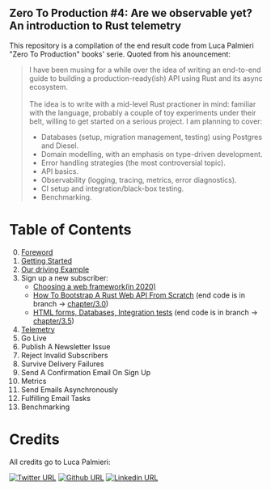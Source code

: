 ## Zero To Production #4: Are we observable yet? An introduction to Rust telemetry

This repository is a compilation of the end result code from Luca Palmieri "Zero To Production" books' serie. 
Quoted from his anouncement:

> I have been musing for a while over the idea of writing an end-to-end guide to building a production-ready(ish) API using Rust and its async ecosystem.\
\
> The idea is to write with a mid-level Rust practioner in mind: familiar with the language, probably a couple of toy experiments under their belt, willing to get started on a serious project. I am planning to cover:
> * Databases (setup, migration management, testing) using Postgres and Diesel.
> * Domain modelling, with an emphasis on type-driven development.
> * Error handling strategies (the most controversial topic).
> * API basics.
> * Observability (logging, tracing, metrics, error diagnostics).
> * CI setup and integration/black-box testing.
> * Benchmarking.

# Table of Contents

0. [Foreword](https://www.lpalmieri.com/posts/2020-05-24-zero-to-production-0-foreword/)
1. [Getting Started](https://www.lpalmieri.com/posts/2020-06-06-zero-to-production-1-setup-toolchain-ides-ci/)
2. [Our driving Example](https://www.lpalmieri.com/posts/2020-06-21-zero-to-production-2-learn-by-building-an-email-newsletter/)
3. Sign up a new subscriber:
    - [Choosing a web framework(in 2020)](https://lpalmieri.com/posts/2020-07-04-choosing-a-rust-web-framework-2020-edition/)
    - [How To Bootstrap A Rust Web API From Scratch](https://lpalmieri.com/posts/2020-08-09-zero-to-production-3-how-to-bootstrap-a-new-rust-web-api-from-scratch/) (end code is in branch -> [chapter/3.0](https://github.com/Bechma/zero2prod/tree/chapter/3.0))
    - [HTML forms, Databases, Integration tests](https://lpalmieri.com/posts/2020-08-31-zero-to-production-3-5-html-forms-databases-integration-tests/) (end code is in branch -> [chapter/3.5](https://github.com/Bechma/zero2prod/tree/chapter/3.5))
4. [Telemetry](https://www.lpalmieri.com/posts/2020-09-27-zero-to-production-4-are-we-observable-yet/)
5. Go Live
6. Publish A Newsletter Issue
7. Reject Invalid Subscribers
8. Survive Delivery Failures
9. Send A Confirmation Email On Sign Up
10. Metrics
11. Send Emails Asynchronously
12. Fulfilling Email Tasks
13. Benchmarking

# Credits
All credits go to Luca Palmieri:

[![Twitter URL](https://img.shields.io/twitter/url?label=%40algo_luca&style=social&url=https%3A%2F%2Ftwitter.com%2Falgo_luca)](https://twitter.com/algo_luca)
[![Github URL](https://img.shields.io/twitter/url?label=%40LukeMathWalker&logo=github&style=social&url=https%3A%2F%2Fgithub.com%2FLukeMathWalker)](https://github.com/LukeMathWalker)
[![Linkedin URL](https://img.shields.io/twitter/url?label=%40LukeMathWalker&logo=linkedin&style=social&url=https%3A%2F%2Fwww.linkedin.com%2Fin%2Fluca-palmieri%2F)](https://www.linkedin.com/in/luca-palmieri/)
